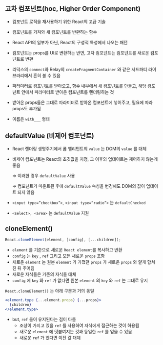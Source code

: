 ## 고차 컴포넌트(hoc, Higher Order Component)

- 컴포넌트 로직을 재사용하기 위한 React의 고급 기술
- 컴포넌트를 가져와 새 컴포넌트를 반환하는 함수

- React API의 일부가 아닌, React의 구성적 특성에서 나오는 패턴
- 컴포넌트는 props를 UI로 변환하는 반면, 고차 컴포넌트는 컴포넌트를 새로운 컴포넌트로 변환
- 리덕스의 `connect`와 Relay의 `createFragmentContainer` 와 같은 서드파티 라이브러리에서 흔히 볼 수 있음
- 파라미터로 컴포넌트를 받아오고, 함수 내부에서 새 컴포넌트를 만들고, 해당 컴포넌트 안에서 파라미터로 받아온 컴포넌트를 렌더링하는 것
- 받아온 props들은 그대로 파라미터로 받아온 컴포넌트에 넣어주고, 필요에 따라 props도 추가됨
- 이름은 `with___` 형태

## defaultValue (비제어 컴포넌트)

- React 렌더링 생명주기에서 폼 엘리먼트의 `value` 는 DOM의 `value` 를 대체
- 비제어 컴포넌트는 React의 초깃값을 지정, 그 이후의 업데이트는 제어하지 않는게 좋음

  ⇒ 이러한 경우 `defaultValue` 사용

  ⇒ 컴포넌트가 마운트된 후에 `defaultValue` 속성을 변경해도 DOM의 값이 업데이트 되지 않음

- `<input type=”checkbox”>`, `<input type=”radio”>` 는 `defaultChecked`
- `<select>, <area>` 는 `defaultValue` 지원

## cloneElement()

```jsx
React.cloneElement(element, [config], [...children]);
```

- `element` 를 기준으로 새로운 `React element`를 복사하고 반환
- `config` 는 `key` , `ref` 그리고 모든 새로운 `props` 포함
- 새로운 `element` 는 원본 `element` 가 가졌던 `props` 가 새로운 `props` 와 얕게 합쳐진 뒤 주어짐
- 새로운 자식들은 기존의 자식들 대체
- `config` 에 `key` 와 `ref` 가 없다면 원본 `element` 의 `key` 와 `ref` 는 그대로 유지

`React.cloneElement()` 는 아래 구문과 거의 동일

```jsx
<element.type {...element.props} {...props}>
  {children}
</element.type>
```

- but, `ref` 들이 유지된다는 점이 다름
  - 조상이 가지고 있을 `ref` 를 사용하여 자식에게 접근하는 것이 허용됨
  - 새로운 `element` 에 덧붙여지는 것과 동일한 `ref` 를 얻을 수 있음
  - 새로운 `ref` 가 있다면 이전 값 대체

